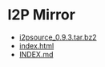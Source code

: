 I2P Mirror
==========

 - [i2psource_0.9.3.tar.bz2](/mirror/files.i2p-projekt.de/0.9.3/i2psource_0.9.3.tar.bz2)
 - [index.html](/mirror/files.i2p-projekt.de/0.9.3/index.html)
 - [INDEX.md](/mirror/files.i2p-projekt.de/0.9.3/INDEX.md)
